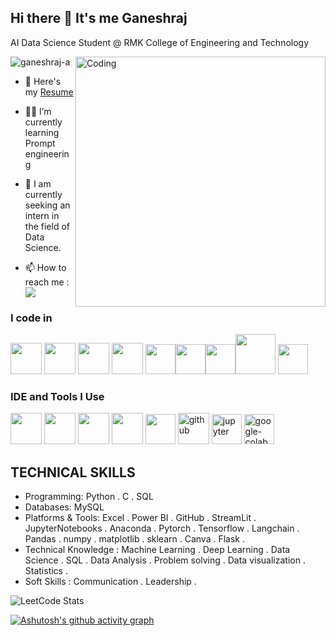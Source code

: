 ## Hi there 👋 It's me Ganeshraj

 
 AI Data Science Student @ RMK College of Engineering and Technology

<img align="right" alt="Coding" width="400" src="https://github.com/ganeshraj-a/ganeshraj-a/assets/79321086/1be3ed09-9c2e-4df2-8648-ab5379ee014f"> <p align="left"> <img src="https://komarev.com/ghpvc/?username=ganeshraj-a&label=Profile%20views&color=0e75b6&style=flat" alt="ganeshraj-a" /> </p>
- 🔭 Here's my [Resume](https://drive.google.com/file/d/1bBe543laTHKaa1XItIRO5FGRuF-8NRqp/view?usp=drive_link)                      

- 🙇‍♂️ I’m currently learning Prompt engineering
- 👯 I am currently seeking an intern in the field of Data Science.
- 📫 How to reach me :
<br /> [<img src="https://img.shields.io/badge/LinkedIn-0077B5?style=for-the-badge&logo=linkedin&logoColor=white" />](https://www.linkedin.com/in/ganesh-raj-9671371bb/)


### I code in 
<img height="50" width="50" src="https://img.icons8.com/color/48/000000/python.png" /> <img height="50" width="50" src="https://img.icons8.com/color/48/000000/c-programming.png" />  <img height="50" width="50" src="https://img.icons8.com/color/48/000000/tensorflow.png"/> <img height="50" width="50" src="https://img.icons8.com/color/48/000000/mysql-logo.png"/> <img width="48" height="48" src="https://img.icons8.com/fluency/48/pytorch.png"/><img width="48" height="48" src="https://img.icons8.com/color/48/pandas.png"/><img width="48" height="48" src="https://img.icons8.com/color/48/numpy.png"/><img width="64" height="64" src="https://img.icons8.com/nolan/64/flask.png"/> <img width="48" height="48" src="https://img.icons8.com/color/48/power-bi.png"/>




### IDE and Tools I Use
<img height="50" width="50" src="https://img.icons8.com/color/48/000000/visual-studio-code-2019.png"/> <img height="50" width="50" src="https://img.icons8.com/color/48/000000/pycharm.png"/> <img height="50" width="50" src="https://img.icons8.com/color/50/000000/git.png"/> <img height="50" width="50" src="https://img.icons8.com/dusk/64/000000/anaconda.png"/> 
<img width="48" height="48" src="https://img.icons8.com/color/48/power-bi.png"/>
<img width="50" height="50" src="https://img.icons8.com/ios-filled/50/github.png" alt="github"/>
<img width="48" height="48" src="https://img.icons8.com/fluency/48/jupyter.png" alt="jupyter"/>
<img width="48" height="48" src="https://img.icons8.com/color/48/google-colab.png" alt="google-colab"/>

## TECHNICAL SKILLS
- Programming: Python . C . SQL
- Databases: MySQL
- Platforms & Tools: Excel . Power BI . GitHub . StreamLit . JupyterNotebooks . Anaconda . Pytorch . Tensorflow . Langchain . Pandas . numpy . matplotlib . sklearn . Canva . Flask .
- Technical Knowledge : Machine Learning . Deep Learning . Data Science . SQL . Data Analysis . Problem solving . Data visualization . Statistics .
- Soft Skills : Communication . Leadership .



![LeetCode Stats](https://leetcard.jacoblin.cool/kpkagraj?theme=dark&font=Noto%20Nastaliq%20Urdu)

[![Ashutosh's github activity graph](https://github-readme-activity-graph.vercel.app/graph?username=ganeshraj-a&bg_color=ffcfe9&color=9e4c98&line=9e4c98&point=403d3d&area=true&hide_border=true)](https://github.com/ashutosh00710/github-readme-activity-graph)




